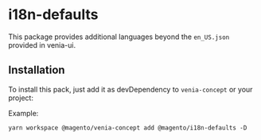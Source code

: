 # i18n-defaults

This package provides additional languages beyond the `en_US.json` provided in
venia-ui.

## Installation

To install this pack, just add it as devDependency to `venia-concept` or your
project:

Example:

`yarn workspace @magento/venia-concept add @magento/i18n-defaults -D`
